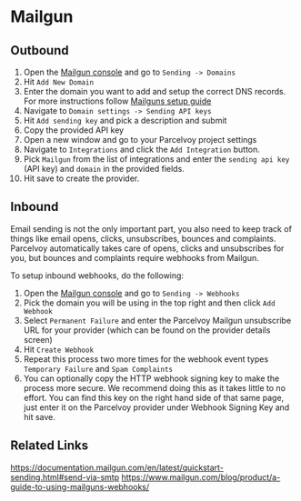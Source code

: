 # Mailgun

## Outbound
1. Open the [Mailgun console](https://app.mailgun.com) and go to `Sending -> Domains`
2. Hit `Add New Domain`
3. Enter the domain you want to add and setup the correct DNS records. For more instructions follow [Mailguns setup guide](https://documentation.mailgun.com/en/latest/quickstart-sending.html#add-receiving-mx-records)
4. Navigate to `Domain settings -> Sending API keys`
5. Hit `Add sending key` and pick a description and submit
6. Copy the provided API key
7. Open a new window and go to your Parcelvoy project settings
8. Navigate to `Integrations` and click the `Add Integration` button.
9. Pick `Mailgun` from the list of integrations and enter the `sending api key` (API key) and `domain` in the provided fields.
10. Hit save to create the provider.

## Inbound
Email sending is not the only important part, you also need to keep track of things like email opens, clicks, unsubscribes, bounces and complaints. Parcelvoy automatically takes care of opens, clicks and unsubscribes for you, but bounces and complaints require webhooks from Mailgun.

To setup inbound webhooks, do the following:
1. Open the [Mailgun console](https://app.mailgun.com) and go to `Sending -> Webhooks`
2. Pick the domain you will be using in the top right and then click `Add Webhook`
3. Select `Permanent Failure` and enter the Parcelvoy Mailgun unsubscribe URL for your provider (which can be found on the provider details screen)
4. Hit `Create Webhook`
5. Repeat this process two more times for the webhook event types `Temporary Failure` and `Spam Complaints`
6. You can optionally copy the HTTP webhook signing key to make the process more secure. We recommend doing this as it takes little to no effort. You can find this key on the right hand side of that same page, just enter it on the Parcelvoy provider under Webhook Signing Key and hit save.

## Related Links
https://documentation.mailgun.com/en/latest/quickstart-sending.html#send-via-smtp
https://www.mailgun.com/blog/product/a-guide-to-using-mailguns-webhooks/